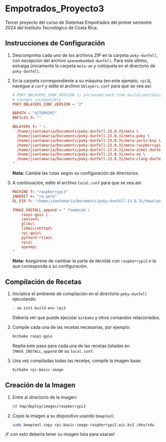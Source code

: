 # Empotrados_Proyecto3

Tercer proyecto del curso de Sistemas Empotrados del primer semestre 2024 del Instituto Tecnológico de Costa Rica.

## Instrucciones de Configuración

1. Descomprima cada uno de los archivos ZIP en la carpeta `poky-dunfell`, con excepción del archivo `openembedded-dunfell`. Para este último, extraiga únicamente la carpeta `meta-oe` y colóquela en el directorio de `poky-dunfell`.

2. En la carpeta correspondiente a su máquina (en este ejemplo, `rpi3`), navegue a `conf` y edite el archivo `bblayers.conf` para que se vea así:

    ```conf
    # POKY_BBLAYERS_CONF_VERSION is increased each time build/conf/bblayers.conf
    # changes incompatibly
    POKY_BBLAYERS_CONF_VERSION = "2"

    BBPATH = "${TOPDIR}"
    BBFILES ?= ""

    BBLAYERS ?= " \
      /home/jsantamaria/Documents/poky-dunfell-23.0.31/meta \
      /home/jsantamaria/Documents/poky-dunfell-23.0.31/meta-poky \
      /home/jsantamaria/Documents/poky-dunfell-23.0.31/meta-yocto-bsp \
      /home/jsantamaria/Documents/poky-dunfell-23.0.31/meta-raspberrypi \
      /home/jsantamaria/Documents/poky-dunfell-23.0.31/meta-atmel-dunfell \
      /home/jsantamaria/Documents/poky-dunfell-23.0.31/meta-oe \
      /home/jsantamaria/Documents/poky-dunfell-23.0.31/meta-clang-dunfell\
    "
    ```

    **Nota:** Cambie las rutas según su configuración de directorios.

3. A continuación, edite el archivo `local.conf` para que se vea así:

    ```conf
    MACHINE ?= "raspberrypi3"
    INHERIT += "rm_work"
    DL_DIR ?= "/home/jsantamaria/Documents/poky-dunfell-23.0.31/downloads"

    IMAGE_INSTALL_append = " fswebcam \
        raspi-gpio \
        jansson\
        glibc\
        libmicrohttpd\
        rpi-gpio\
        python3-rtimu\
        rpio\
        openmp\
    "
    ```

    **Nota:** Asegúrese de cambiar la parte de `MACHINE` con `raspberrypi3` o la que corresponda a su configuración.

## Compilación de Recetas

1. Inicialice el ambiente de compilación en el directorio `poky-dunfell` ejecutando:

    ```sh
    . oe-init-build-env rpi3
    ```

    Debería ver que puede ejecutar `bitbake` y otros comandos relacionados.

2. Compile cada una de las recetas necesarias, por ejemplo:

    ```sh
    bitbake raspi-gpio
    ```

    Repita este paso para cada una de las recetas listadas en `IMAGE_INSTALL_append` de su `local.conf`.

3. Una vez compiladas todas las recetas, compile la imagen base:

    ```sh
    bitbake rpi-basic-image
    ```

## Creación de la Imagen

1. Entre al directorio de la imagen:

    ```sh
    cd tmp/deploy/images/raspberrypi3
    ```

2. Copie la imagen a su dispositivo usando `bmaptool`:

    ```sh
    sudo bmaptool copy rpi-basic-image-raspberrypi3.wic.bz2 /dev/sda
    ```

¡Y con esto debería tener su imagen lista para usarse!

